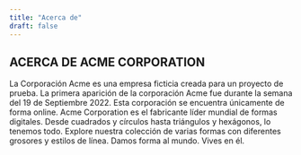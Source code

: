 ```yaml
---
title: "Acerca de"
draft: false
---
```

## ACERCA DE ACME CORPORATION

La Corporación Acme es una empresa ficticia creada para un proyecto de prueba. 
La primera aparición de la corporación Acme fue durante la semana del 19 de Septiembre 2022. Esta corporación se encuentra únicamente de forma online.
Acme Corporation es el fabricante líder mundial de formas digitales. Desde cuadrados y círculos hasta triángulos y hexágonos, lo tenemos todo. Explore nuestra colección de varias formas con diferentes grosores y estilos de línea. Damos forma al mundo. Vives en él.


